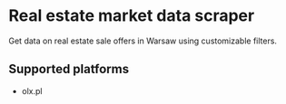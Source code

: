 # Real estate market data scraper
Get data on real estate sale offers in Warsaw using customizable filters.

## Supported platforms
- olx.pl
